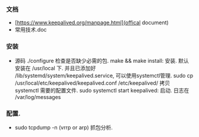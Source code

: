 ### 文档
   * [https://www.keepalived.org/manpage.html](offical document)
   * 常用技术.doc

### 安装
   * 源码
    ./configure 检查是否缺少必需的包.
    make && make install: 安装. 默认安装在 /usr/local 下.   并且已添加好 /lib/systemd/system/keepalived.service, 可以使用systemctl管理.
    sudo cp /usr/local/etc/keepalived/keepalived.conf /etc/keepalived/     拷贝systemctl 需要的配置文件.
    sudo systemctl start keepalived:  启动.    日志在  /var/log/messages
           
### 配置.          
   * sudo tcpdump -n \(vrrp or arp\)   抓包分析.
